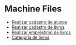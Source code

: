 <html>
<head>
<meta charset="UTF-8">
</head>

<body>
	<h1> Machine Files </h1>

<ul>

<li>
<a href="cadastroaluno.html"> Realizar cadastro de alunos </a>

<li>
<a href="cadastrolivros.html"> Realizar cadastro de livros </a> 

<li>
<a href="emprestimolivros.html"> Realizar empréstimo de livros </a>

<li>
<a href="categoria.html"> Categoria de livros </a> 

</ul>  

</body>
</html>
